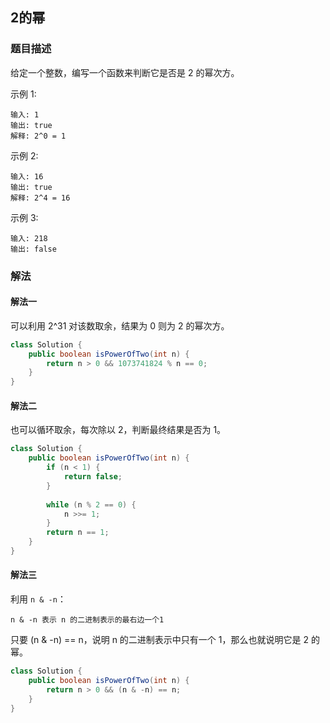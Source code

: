## 2的幂
### 题目描述

给定一个整数，编写一个函数来判断它是否是 2 的幂次方。

示例 1:
```
输入: 1
输出: true
解释: 2^0 = 1
```

示例 2:
```
输入: 16
输出: true
解释: 2^4 = 16
```

示例 3:
```
输入: 218
输出: false
```

### 解法
#### 解法一
可以利用 2^31 对该数取余，结果为 0 则为 2 的幂次方。
```java
class Solution {
    public boolean isPowerOfTwo(int n) {
        return n > 0 && 1073741824 % n == 0;
    }
}
```

#### 解法二
也可以循环取余，每次除以 2，判断最终结果是否为 1。
```java
class Solution {
    public boolean isPowerOfTwo(int n) {
        if (n < 1) {
            return false;
        }
        
        while (n % 2 == 0) {
            n >>= 1;
        }
        return n == 1;
    }
}
```

#### 解法三
利用 `n & -n`：
```
n & -n 表示 n 的二进制表示的最右边一个1
```

只要 (n & -n) == n，说明 n 的二进制表示中只有一个 1，那么也就说明它是 2 的幂。
```java
class Solution {
    public boolean isPowerOfTwo(int n) {
        return n > 0 && (n & -n) == n;
    }
}
```

